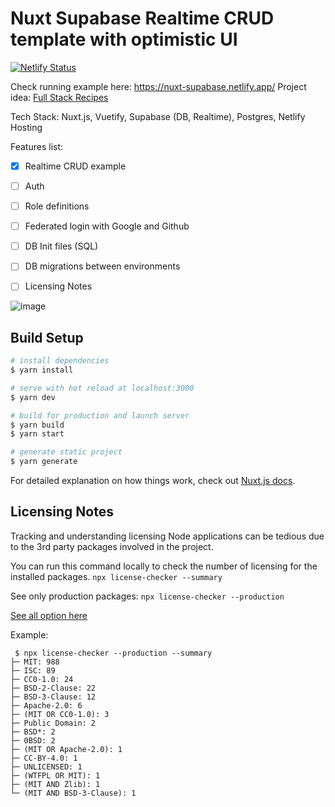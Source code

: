 # Nuxt Supabase Realtime CRUD template with optimistic UI
[![Netlify Status](https://api.netlify.com/api/v1/badges/ac1c89ac-78b8-4695-ba49-c454b707c879/deploy-status)](https://app.netlify.com/sites/nuxt-supabase/deploys)

Check running example here: https://nuxt-supabase.netlify.app/
Project idea: [Full Stack Recipes](https://github.com/NLeSC/full-stack-recipes)

Tech Stack: Nuxt.js, Vuetify, Supabase (DB, Realtime), Postgres, Netlify Hosting

Features list: 
- [x] Realtime CRUD example
- [ ] Auth
- [ ] Role definitions
- [ ] Federated login with Google and Github
- [ ] DB Init files (SQL)
- [ ] DB migrations between environments 
- [ ] Licensing Notes


![image](https://user-images.githubusercontent.com/4195550/110701505-8564a880-81f1-11eb-8353-918207e4c29f.png)


## Build Setup

```bash
# install dependencies
$ yarn install

# serve with hot reload at localhost:3000
$ yarn dev

# build for production and launch server
$ yarn build
$ yarn start

# generate static project
$ yarn generate
```

For detailed explanation on how things work, check out [Nuxt.js docs](https://nuxtjs.org).

## Licensing Notes
Tracking and understanding licensing Node applications can be tedious due to the 3rd party packages involved in the project.

You can run this command locally to check the number of licensing for the installed packages.
```npx license-checker --summary ```

See only production packages: 
```npx license-checker --production ```

[See all option here](https://github.com/davglass/license-checker#options)

Example:
```shell
 $ npx license-checker --production --summary
├─ MIT: 988
├─ ISC: 89
├─ CC0-1.0: 24
├─ BSD-2-Clause: 22
├─ BSD-3-Clause: 12
├─ Apache-2.0: 6
├─ (MIT OR CC0-1.0): 3
├─ Public Domain: 2
├─ BSD*: 2
├─ 0BSD: 2
├─ (MIT OR Apache-2.0): 1
├─ CC-BY-4.0: 1
├─ UNLICENSED: 1
├─ (WTFPL OR MIT): 1
├─ (MIT AND Zlib): 1
└─ (MIT AND BSD-3-Clause): 1
```

